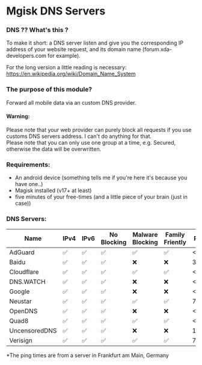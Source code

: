 # Mgisk DNS Servers

### DNS ?? What's this ?

To make it short: a DNS server listen and give you the corresponding IP address of your website request, and its domain name (forum.xda-developers.com for example).

For the long version a little reading is necessary: https://en.wikipedia.org/wiki/Domain_Name_System

### The purpose of this module?
Forward all mobile data via an custom DNS provider. 


#### Warning:

Please note that your web provider can purely block all requests if you use customs DNS servers address. I can't do anything for that.<br>
Please note that you can only use one group at a time, e.g. Secured, otherwise the data will be overwritten. 

### Requirements:
- An android device (something tells me if you're here it's because you have one..)
- Magisk installed (v17+ at least)
- five minutes of your free-times (and a little piece of your brain (just in case))

### DNS Servers:
| Name | IPv4 | IPv6 | No Blocking | Malware Blocking | Family Friently | Ping* |
|--|--|--|--|--|--|--|
| AdGuard | ✅ | ✅ | ✅ | ✅ | ✅ | <1ms |
| Baidu | ✅ | ✅ | ✅ | ❌ | ❌ | 312ms |
| Cloudflare | ✅ | ✅ | ✅ | ✅ | ✅ | <1ms |
| DNS.WATCH | ✅ | ✅ | ✅ | ❌ | ❌ | <1ms |
| Google | ✅ | ✅ | ✅ | ❌ | ❌ | <1ms |
| Neustar | ✅ | ✅ | ✅ | ✅ | ✅ | 7ms |
| OpenDNS | ✅ | ✅ | ✅ | ❌ | ❌ | <1ms |
| Quad8 | ✅ | ✅ | ✅ | ✅ | ✅ | <1ms |
| UncensoredDNS | ✅ | ✅ | ✅ | ❌ | ❌ | 14ms |
| Verisign | ✅ | ✅ | ✅ | ✅ | ✅ | 7ms |

*The ping times are from a server in Frankfurt am Main, Germany
